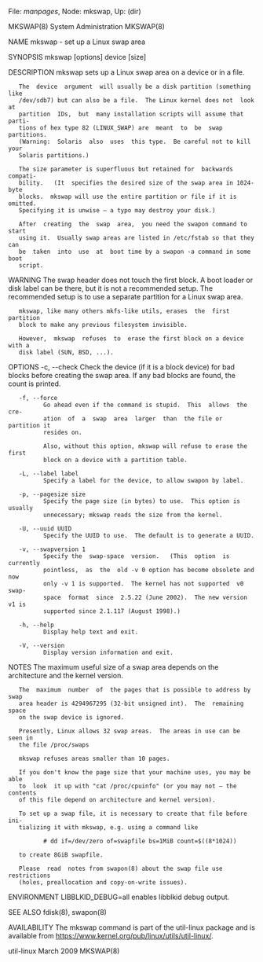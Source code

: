File: *manpages*,  Node: mkswap,  Up: (dir)

MKSWAP(8)                    System Administration                   MKSWAP(8)



NAME
       mkswap - set up a Linux swap area

SYNOPSIS
       mkswap [options] device [size]

DESCRIPTION
       mkswap sets up a Linux swap area on a device or in a file.

       The  device  argument  will usually be a disk partition (something like
       /dev/sdb7) but can also be a file.  The Linux kernel does not  look  at
       partition  IDs,  but  many installation scripts will assume that parti‐
       tions of hex type 82 (LINUX_SWAP) are  meant  to  be  swap  partitions.
       (Warning:  Solaris  also  uses  this type.  Be careful not to kill your
       Solaris partitions.)

       The size parameter is superfluous but retained for  backwards  compati‐
       bility.   (It  specifies the desired size of the swap area in 1024-byte
       blocks.  mkswap will use the entire partition or file if it is omitted.
       Specifying it is unwise – a typo may destroy your disk.)

       After  creating  the  swap  area,  you need the swapon command to start
       using it.  Usually swap areas are listed in /etc/fstab so that they can
       be  taken  into  use  at  boot time by a swapon -a command in some boot
       script.


WARNING
       The swap header does not touch the first block.  A boot loader or  disk
       label can be there, but it is not a recommended setup.  The recommended
       setup is to use a separate partition for a Linux swap area.

       mkswap, like many others mkfs-like utils, erases  the  first  partition
       block to make any previous filesystem invisible.

       However,  mkswap  refuses  to  erase the first block on a device with a
       disk label (SUN, BSD, ...).


OPTIONS
       -c, --check
              Check the device (if it is a block device) for bad blocks before
              creating  the swap area.  If any bad blocks are found, the count
              is printed.

       -f, --force
              Go ahead even if the command is stupid.  This  allows  the  cre‐
              ation  of  a  swap  area  larger  than  the file or partition it
              resides on.

              Also, without this option, mkswap will refuse to erase the first
              block on a device with a partition table.

       -L, --label label
              Specify a label for the device, to allow swapon by label.

       -p, --pagesize size
              Specify the page size (in bytes) to use.  This option is usually
              unnecessary; mkswap reads the size from the kernel.

       -U, --uuid UUID
              Specify the UUID to use.  The default is to generate a UUID.

       -v, --swapversion 1
              Specify the  swap-space  version.   (This  option  is  currently
              pointless,  as  the  old -v 0 option has become obsolete and now
              only -v 1 is supported.  The kernel has not supported  v0  swap-
              space  format  since  2.5.22 (June 2002).  The new version v1 is
              supported since 2.1.117 (August 1998).)

       -h, --help
              Display help text and exit.

       -V, --version
              Display version information and exit.


NOTES
       The maximum useful size of a swap area depends on the architecture  and
       the kernel version.

       The  maximum  number  of  the pages that is possible to address by swap
       area header is 4294967295 (32-bit unsigned int).  The  remaining  space
       on the swap device is ignored.

       Presently, Linux allows 32 swap areas.  The areas in use can be seen in
       the file /proc/swaps

       mkswap refuses areas smaller than 10 pages.

       If you don't know the page size that your machine uses, you may be able
       to  look  it up with "cat /proc/cpuinfo" (or you may not – the contents
       of this file depend on architecture and kernel version).

       To set up a swap file, it is necessary to create that file before  ini‐
       tializing it with mkswap, e.g. using a command like

              # dd if=/dev/zero of=swapfile bs=1MiB count=$((8*1024))

       to create 8GiB swapfile.

       Please  read  notes from swapon(8) about the swap file use restrictions
       (holes, preallocation and copy-on-write issues).


ENVIRONMENT
       LIBBLKID_DEBUG=all
              enables libblkid debug output.


SEE ALSO
       fdisk(8), swapon(8)

AVAILABILITY
       The mkswap command is part of the util-linux package and  is  available
       from https://www.kernel.org/pub/linux/utils/util-linux/.



util-linux                        March 2009                         MKSWAP(8)
